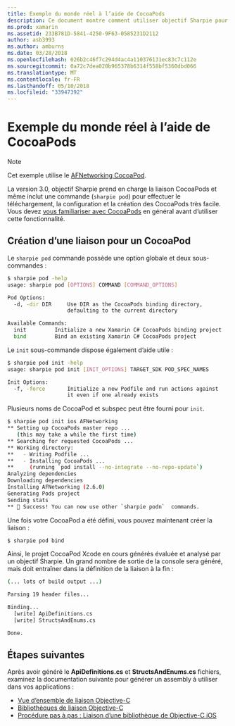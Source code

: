 ```yaml
---
title: Exemple du monde réel à l’aide de CocoaPods
description: Ce document montre comment utiliser objectif Sharpie pour générer automatiquement les définitions de liaison C# à partir d’un CocoaPod.
ms.prod: xamarin
ms.assetid: 233B781D-5841-4250-9F63-0585231D2112
author: asb3993
ms.author: amburns
ms.date: 03/28/2018
ms.openlocfilehash: 026b2c46f7c294d4ac4a110376131ec83c7c112e
ms.sourcegitcommit: 0a72c7dea020b965378b6314f558bf5360dbd066
ms.translationtype: MT
ms.contentlocale: fr-FR
ms.lasthandoff: 05/10/2018
ms.locfileid: "33947392"
---
```

# <a name="real-world-example-using-cocoapods"></a>Exemple du monde réel à l’aide de CocoaPods

> [!NOTE]
> Cet exemple utilise le [AFNetworking CocoaPod](https://cocoapods.org/pods/AFNetworking).

La version 3.0, objectif Sharpie prend en charge la liaison CocoaPods et même inclut une commande (`sharpie pod`) pour effectuer le téléchargement, la configuration et la création des CocoaPods très facile. Vous devez [vous familiariser avec CocoaPods](https://cocoapods.org) en général avant d’utiliser cette fonctionnalité.

## <a name="creating-a-binding-for-a-cocoapod"></a>Création d’une liaison pour un CocoaPod

Le `sharpie pod` commande possède une option globale et deux sous-commandes :

```bash
$ sharpie pod -help
usage: sharpie pod [OPTIONS] COMMAND [COMMAND_OPTIONS]

Pod Options:
  -d, -dir DIR     Use DIR as the CocoaPods binding directory,
                   defaulting to the current directory

Available Commands:
  init         Initialize a new Xamarin C# CocoaPods binding project
  bind         Bind an existing Xamarin C# CocoaPods project
```

Le `init` sous-commande dispose également d’aide utile :

```bash
$ sharpie pod init -help
usage: sharpie pod init [INIT_OPTIONS] TARGET_SDK POD_SPEC_NAMES

Init Options:
  -f, -force       Initialize a new Podfile and run actions against
                   it even if one already exists
```

Plusieurs noms de CocoaPod et subspec peut être fourni pour `init`.

```bash
$ sharpie pod init ios AFNetworking
** Setting up CocoaPods master repo ...
   (this may take a while the first time)
** Searching for requested CocoaPods ...
** Working directory:
**   - Writing Podfile ...
**   - Installing CocoaPods ...
**     (running `pod install --no-integrate --no-repo-update`)
Analyzing dependencies
Downloading dependencies
Installing AFNetworking (2.6.0)
Generating Pods project
Sending stats
** 🍻 Success! You can now use other `sharpie podn`  commands.
```

Une fois votre CocoaPod a été défini, vous pouvez maintenant créer la liaison :

```bash
$ sharpie pod bind
```

Ainsi, le projet CocoaPod Xcode en cours générés évaluée et analysé par un objectif Sharpie. Un grand nombre de sortie de la console sera généré, mais doit entraîner dans la définition de la liaison à la fin :

```bash
(... lots of build output ...)

Parsing 19 header files...

Binding...
  [write] ApiDefinitions.cs
  [write] StructsAndEnums.cs

Done.
```

## <a name="next-steps"></a>Étapes suivantes

Après avoir généré le **ApiDefinitions.cs** et **StructsAndEnums.cs** fichiers, examinez la documentation suivante pour générer un assembly à utiliser dans vos applications :

- [Vue d’ensemble de liaison Objective-C](~/cross-platform/macios/binding/overview.md)
- [Bibliothèques de liaison Objective-C](~/cross-platform/macios/binding/objective-c-libraries.md)
- [Procédure pas à pas : Liaison d’une bibliothèque de Objective-C iOS](~/ios/platform/binding-objective-c/walkthrough.md)

